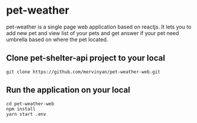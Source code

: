 # pet-weather
pet-weather is a single page web application based on reactjs. It lets you to add new pet and view list of your pets and get answer if your pet need umbrella based on where the pet located.

## Clone pet-shelter-api project to your local
```
git clone https://github.com/mervinyan/pet-weather-web.git
```
## Run the application on your local
```
cd pet-weather-web
npm install
yarn start .env
```
